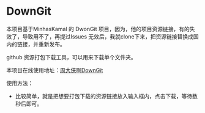 # DownGit

本项目基于MinhasKamal 的 DwonGit 项目，因为，他的项目资源链接，有的失效了，导致用不了，再提过Issues 无效后，我就clone下来，把资源链接替换成国内的链接，并重新发布。

github 资源打包下载工具，可以用来下载单个文件夹。

本项目在线使用地址：[周大侠啊DownGit](http://downgit.zhoudaxiaa.com)

使用方法：
- 比较简单，就是把想要打包下载的资源链接放入输入框内，点击下载，等待数秒后即可。
